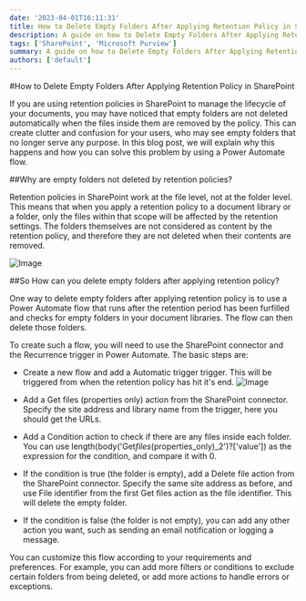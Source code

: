 ```yaml
---
date: '2023-04-01T16:11:31'
title: How to Delete Empty Folders After Applying Retention Policy in SharePoint
description: A guide on how to Delete Empty Folders After Applying Retention Policy in SharePoint
tags: ['SharePoint', 'Microsoft Purview']
summary: A guide on how to Delete Empty Folders After Applying Retention Policy in SharePoint
authors: ['default']
---
```


#How to Delete Empty Folders After Applying Retention Policy in SharePoint

If you are using retention policies in SharePoint to manage the lifecycle of your documents, you may have noticed that empty folders are not deleted automatically when the files inside them are removed by the policy. This can create clutter and confusion for your users, who may see empty folders that no longer serve any purpose. In this blog post, we will explain why this happens and how you can solve this problem by using a Power Automate flow.

##Why are empty folders not deleted by retention policies?

Retention policies in SharePoint work at the file level, not at the folder level. This means that when you apply a retention policy to a document library or a folder, only the files within that scope will be affected by the retention settings. The folders themselves are not considered as content by the retention policy, and therefore they are not deleted when their contents are removed.

![Image](/static/images/assets/RetentionPolicyFolders/Screenshot_1.png)

##So How can you delete empty folders after applying retention policy?

One way to delete empty folders after applying retention policy is to use a Power Automate flow that runs after the retention period has been furfilled and checks for empty folders in your document libraries. The flow can then delete those folders.

To create such a flow, you will need to use the SharePoint connector and the Recurrence trigger in Power Automate. The basic steps are:

- Create a new flow and add a Automatic trigger trigger. This will be triggered from when the retention policy has hit it's end.
  ![Image](/static/images/assets/RetentionPolicyFolders/Screenshot_2.png)

- Add a Get files (properties only) action from the SharePoint connector. Specify the site address and library name from the trigger, here you should get the URLs.

- Add a Condition action to check if there are any files inside each folder. You can use length(body('Get*files*(properties_only)\_2')?['value']) as the expression for the condition, and compare it with 0.
- If the condition is true (the folder is empty), add a Delete file action from the SharePoint connector. Specify the same site address as before, and use File identifier from the first Get files action as the file identifier. This will delete the empty folder.
- If the condition is false (the folder is not empty), you can add any other action you want, such as sending an email notification or logging a message.

You can customize this flow according to your requirements and preferences. For example, you can add more filters or conditions to exclude certain folders from being deleted, or add more actions to handle errors or exceptions.
